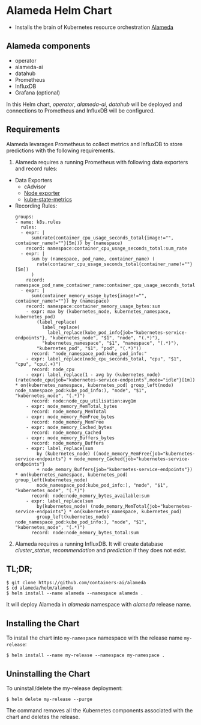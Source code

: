 # Alameda Helm Chart

* Installs the brain of Kubernetes resource orchestration [Alameda](https://github.com/containers-ai/alameda)

## Alameda components
- operator
- alameda-ai
- datahub
- Prometheus
- InfluxDB
- Grafana (optional)

In this Helm chart, *operator*, *alameda-ai*, *datahub* will be deployed and connections to Prometheus and InfluxDB will be configured.

## Requirements

Alameda levarages Prometheus to collect metrics and InfluxDB to store predictions with the following requirements.

1. Alameda requires a running Prometheus with following data exporters and record rules:  
  - Data Exporters  
    - cAdvisor
    - [Node exporter](https://github.com/prometheus/node_exporter)
    - [kube-state-metrics](https://github.com/kubernetes/kube-state-metrics)
  - Recording Rules:   
    ```
    groups:
    - name: k8s.rules
      rules:
      - expr: |
          sum(rate(container_cpu_usage_seconds_total{image!="", container_name!=""}[5m])) by (namespace)
        record: namespace:container_cpu_usage_seconds_total:sum_rate
      - expr: |
          sum by (namespace, pod_name, container_name) (
            rate(container_cpu_usage_seconds_total{container_name!=""}[5m])
          )
        record: namespace_pod_name_container_name:container_cpu_usage_seconds_total:sum_rate
      - expr: |
          sum(container_memory_usage_bytes{image!="", container_name!=""}) by (namespace)
        record: namespace:container_memory_usage_bytes:sum
        - expr: max by (kubernetes_node, kubernetes_namespace, kubernetes_pod) 
            (label_replace(
              label_replace(
                label_replace(kube_pod_info{job="kubernetes-service-endpoints"}, "kubernetes_node", "$1", "node", "(.*)"),
              "kubernetes_namespace", "$1", "namespace", "(.*)"),
            "kubernetes_pod", "$1", "pod", "(.*)"))
          record: "node_namespace_pod:kube_pod_info:"
        - expr: label_replace(node_cpu_seconds_total, "cpu", "$1", "cpu", "cpu(.+)")
          record: node_cpu
        - expr: label_replace(1 - avg by (kubernetes_node) (rate(node_cpu{job="kubernetes-service-endpoints",mode="idle"}[1m]) * on(kubernetes_namespace, kubernetes_pod) group_left(node) node_namespace_pod:kube_pod_info:), "node", "$1", "kubernetes_node", "(.*)")
          record: node:node_cpu_utilisation:avg1m
        - expr: node_memory_MemTotal_bytes
          record: node_memory_MemTotal
        - expr: node_memory_MemFree_bytes
          record: node_memory_MemFree
        - expr: node_memory_Cached_bytes
          record: node_memory_Cached
        - expr: node_memory_Buffers_bytes
          record: node_memory_Buffers
        - expr: label_replace(sum
            by (kubernetes_node) ((node_memory_MemFree{job="kubernetes-service-endpoints"} + node_memory_Cached{job="kubernetes-service-endpoints"}
            + node_memory_Buffers{job="kubernetes-service-endpoints"}) * on(kubernetes_namespace, kubernetes_pod) group_left(kubernetes_node)
            node_namespace_pod:kube_pod_info:), "node", "$1", "kubernetes_node", "(.*)")
          record: node:node_memory_bytes_available:sum
        - expr: label_replace(sum
            by(kubernetes_node) (node_memory_MemTotal{job="kubernetes-service-endpoints"} * on(kubernetes_namespace, kubernetes_pod)
            group_left(kubernetes_node) node_namespace_pod:kube_pod_info:), "node", "$1", "kubernetes_node", "(.*)")
          record: node:node_memory_bytes_total:sum
    ```
2. Alameda requires a running InfluxDB. It will create database *cluster_status*, *recommendation* and *prediction* if they does not exist.

## TL;DR;

```console
$ git clone https://github.com/containers-ai/alameda
$ cd alameda/helm/alameda
$ helm install --name alameda --namespace alameda .
```
It will deploy Alameda in *alameda* namespace with *alameda* release name.

## Installing the Chart

To install the chart into `my-namespace` namespace with the release name `my-release`:

```console
$ helm install --name my-release --namespace my-namespace .
```

## Uninstalling the Chart

To uninstall/delete the my-release deployment:

```console
$ helm delete my-release --purge
```

The command removes all the Kubernetes components associated with the chart and deletes the release.


